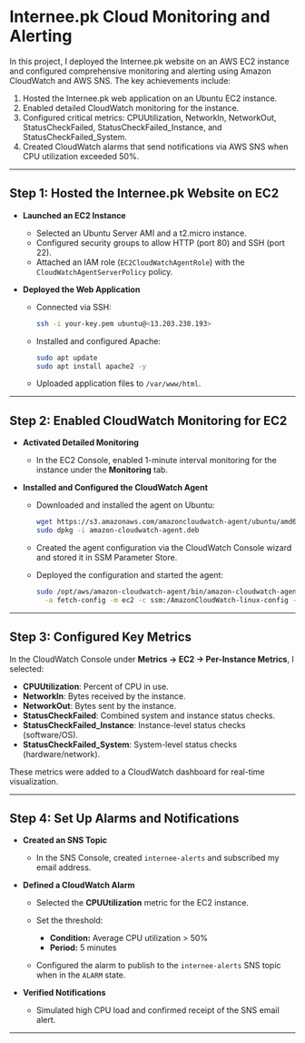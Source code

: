
 
# Internee.pk Cloud Monitoring and Alerting

In this project, I deployed the Internee.pk website on an AWS EC2 instance and configured comprehensive monitoring and alerting using Amazon CloudWatch and AWS SNS. The key achievements include:

1. Hosted the Internee.pk web application on an Ubuntu EC2 instance.
2. Enabled detailed CloudWatch monitoring for the instance.
3. Configured critical metrics: CPUUtilization, NetworkIn, NetworkOut, StatusCheckFailed, StatusCheckFailed\_Instance, and StatusCheckFailed\_System.
4. Created CloudWatch alarms that send notifications via AWS SNS when CPU utilization exceeded 50%.

---

## Step 1: Hosted the Internee.pk Website on EC2

* **Launched an EC2 Instance**

  * Selected an Ubuntu Server AMI and a t2.micro instance.
  * Configured security groups to allow HTTP (port 80) and SSH (port 22).
  * Attached an IAM role (`EC2CloudWatchAgentRole`) with the `CloudWatchAgentServerPolicy` policy.

* **Deployed the Web Application**

  * Connected via SSH:

    ```bash
    ssh -i your-key.pem ubuntu@<13.203.230.193>
    ```
  * Installed and configured Apache:

    ```bash
    sudo apt update
    sudo apt install apache2 -y
    ```
  * Uploaded application files to `/var/www/html`.

---

## Step 2: Enabled CloudWatch Monitoring for EC2

* **Activated Detailed Monitoring**

  * In the EC2 Console, enabled 1-minute interval monitoring for the instance under the **Monitoring** tab.

* **Installed and Configured the CloudWatch Agent**

  * Downloaded and installed the agent on Ubuntu:

    ```bash
    wget https://s3.amazonaws.com/amazoncloudwatch-agent/ubuntu/amd64/latest/amazon-cloudwatch-agent.deb
    sudo dpkg -i amazon-cloudwatch-agent.deb
    ```
  * Created the agent configuration via the CloudWatch Console wizard and stored it in SSM Parameter Store.
  * Deployed the configuration and started the agent:

    ```bash
    sudo /opt/aws/amazon-cloudwatch-agent/bin/amazon-cloudwatch-agent-ctl \
      -a fetch-config -m ec2 -c ssm:/AmazonCloudWatch-linux-config -s
    ```

---

## Step 3: Configured Key Metrics

In the CloudWatch Console under **Metrics → EC2 → Per-Instance Metrics**, I selected:

* **CPUUtilization**: Percent of CPU in use.
* **NetworkIn**: Bytes received by the instance.
* **NetworkOut**: Bytes sent by the instance.
* **StatusCheckFailed**: Combined system and instance status checks.
* **StatusCheckFailed\_Instance**: Instance-level status checks (software/OS).
* **StatusCheckFailed\_System**: System-level status checks (hardware/network).

These metrics were added to a CloudWatch dashboard for real-time visualization.

---

## Step 4: Set Up Alarms and Notifications

* **Created an SNS Topic**

  * In the SNS Console, created `internee-alerts` and subscribed my email address.

* **Defined a CloudWatch Alarm**

  * Selected the **CPUUtilization** metric for the EC2 instance.
  * Set the threshold:

    * **Condition:** Average CPU utilization > 50%
    * **Period:** 5 minutes
  * Configured the alarm to publish to the `internee-alerts` SNS topic when in the `ALARM` state.

* **Verified Notifications**

  * Simulated high CPU load and confirmed receipt of the SNS email alert.

---  
